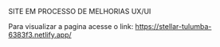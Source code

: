 SITE EM PROCESSO DE MELHORIAS UX/UI

Para visualizar a pagina acesse o link: https://stellar-tulumba-6383f3.netlify.app/
